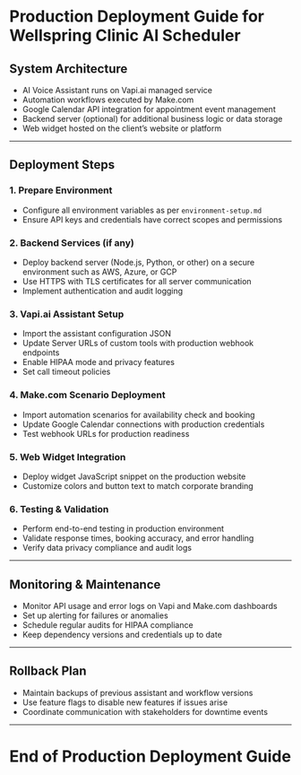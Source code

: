 # Production Deployment Guide for Wellspring Clinic AI Scheduler

## System Architecture

- AI Voice Assistant runs on Vapi.ai managed service
- Automation workflows executed by Make.com
- Google Calendar API integration for appointment event management
- Backend server (optional) for additional business logic or data storage
- Web widget hosted on the client’s website or platform

---

## Deployment Steps

### 1. Prepare Environment

- Configure all environment variables as per `environment-setup.md`
- Ensure API keys and credentials have correct scopes and permissions

### 2. Backend Services (if any)

- Deploy backend server (Node.js, Python, or other) on a secure environment such as AWS, Azure, or GCP
- Use HTTPS with TLS certificates for all server communication
- Implement authentication and audit logging

### 3. Vapi.ai Assistant Setup

- Import the assistant configuration JSON
- Update Server URLs of custom tools with production webhook endpoints
- Enable HIPAA mode and privacy features
- Set call timeout policies

### 4. Make.com Scenario Deployment

- Import automation scenarios for availability check and booking
- Update Google Calendar connections with production credentials
- Test webhook URLs for production readiness

### 5. Web Widget Integration

- Deploy widget JavaScript snippet on the production website
- Customize colors and button text to match corporate branding

### 6. Testing & Validation

- Perform end-to-end testing in production environment
- Validate response times, booking accuracy, and error handling
- Verify data privacy compliance and audit logs

---

## Monitoring & Maintenance

- Monitor API usage and error logs on Vapi and Make.com dashboards
- Set up alerting for failures or anomalies
- Schedule regular audits for HIPAA compliance
- Keep dependency versions and credentials up to date

---

## Rollback Plan

- Maintain backups of previous assistant and workflow versions
- Use feature flags to disable new features if issues arise
- Coordinate communication with stakeholders for downtime events

---

# End of Production Deployment Guide
